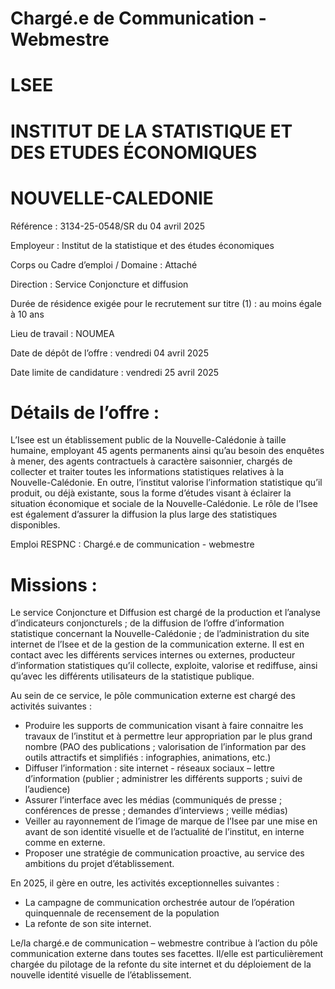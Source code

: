 # Chargé.e de Communication - Webmestre

# LSEE

# INSTITUT DE LA STATISTIQUE ET DES ETUDES ÉCONOMIQUES

# NOUVELLE-CALEDONIE

Référence : 3134-25-0548/SR du 04 avril 2025

Employeur : Institut de la statistique et des études économiques

Corps ou Cadre d’emploi / Domaine : Attaché

Direction : Service Conjoncture et diffusion

Durée de résidence exigée pour le recrutement sur titre (1) : au moins égale à 10 ans

Lieu de travail : NOUMEA

Date de dépôt de l’offre : vendredi 04 avril 2025

Date limite de candidature : vendredi 25 avril 2025

# Détails de l’offre :

L’Isee est un établissement public de la Nouvelle-Calédonie à taille humaine, employant 45 agents permanents ainsi qu’au besoin des enquêtes à mener, des agents contractuels à caractère saisonnier, chargés de collecter et traiter toutes les informations statistiques relatives à la Nouvelle-Calédonie. En outre, l’institut valorise l’information statistique qu’il produit, ou déjà existante, sous la forme d’études visant à éclairer la situation économique et sociale de la Nouvelle-Calédonie. Le rôle de l’Isee est également d’assurer la diffusion la plus large des statistiques disponibles.

Emploi RESPNC : Chargé.e de communication - webmestre

# Missions :

Le service Conjoncture et Diffusion est chargé de la production et l’analyse d’indicateurs conjoncturels ; de la diffusion de l’offre d’information statistique concernant la Nouvelle-Calédonie ; de l’administration du site internet de l’Isee et de la gestion de la communication externe. Il est en contact avec les différents services internes ou externes, producteur d’information statistiques qu’il collecte, exploite, valorise et rediffuse, ainsi qu’avec les différents utilisateurs de la statistique publique.

Au sein de ce service, le pôle communication externe est chargé des activités suivantes :

- Produire les supports de communication visant à faire connaitre les travaux de l’institut et à permettre leur appropriation par le plus grand nombre (PAO des publications ; valorisation de l’information par des outils attractifs et simplifiés : infographies, animations, etc.)
- Diffuser l’information : site internet - réseaux sociaux – lettre d’information (publier ; administrer les différents supports ; suivi de l’audience)
- Assurer l’interface avec les médias (communiqués de presse ; conférences de presse ; demandes d’interviews ; veille médias)
- Veiller au rayonnement de l’image de marque de l’Isee par une mise en avant de son identité visuelle et de l’actualité de l’institut, en interne comme en externe.
- Proposer une stratégie de communication proactive, au service des ambitions du projet d’établissement.

En 2025, il gère en outre, les activités exceptionnelles suivantes :

- La campagne de communication orchestrée autour de l’opération quinquennale de recensement de la population
- La refonte de son site internet.

Le/la chargé.e de communication – webmestre contribue à l’action du pôle communication externe dans toutes ses facettes. Il/elle est particulièrement chargée du pilotage de la refonte du site internet et du déploiement de la nouvelle identité visuelle de l’établissement.